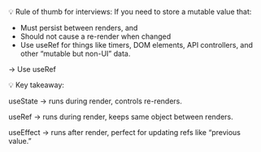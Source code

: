 💡 Rule of thumb for interviews:
If you need to store a mutable value that:

- Must persist between renders, and
-  Should not cause a re-render when changed
-  Use useRef for things like timers, DOM elements, API controllers, and other “mutable but non-UI” data.

→ Use useRef


💡 Key takeaway:

useState → runs during render, controls re-renders.

useRef → runs during render, keeps same object between renders.

useEffect → runs after render, perfect for updating refs like “previous value.”
